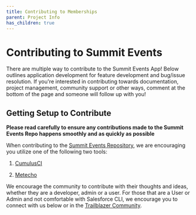```yaml
---
title: Contributing to Memberships
parent: Project Info
has_children: true
---
```


# Contributing to Summit Events

There are multiple way to contribute to the Summit Events App!  Below outlines application development for feature development and bug/issue resolution. If you're interested in contributing towards documentation, project management, community support or other ways, comment at the bottom of the page and someone will follow up with you!

## Getting Setup to Contribute
**Please read carefully to ensure any contributions made to the Summit Events Repo happens smoothly and as quickly as possible**

When contributing to the [Summit Events Repository](https://github.com/SFDO-Community/Summit-Events-App), we are encouraging you utilize one of the following two tools:

1. [CumulusCI](https://cumulusci.readthedocs.io/en/latest/get-started.html#work-on-an-existing-cumulusci-project)

2. [Metecho](https://sfdo-community-sprints.github.io/summit-events-app-documentation/docs/project-info/Contributing-to-Summit-Events/metecho/) 

We encourage the community to contribute with their thoughts and ideas, whether they are a developer, admin or a user.  For those that are a User or Admin and not comfortable with Salesforce CLI, we encourage you to connect with us below or in the [Trailblazer Community](https://trailhead.salesforce.com/trailblazer-community/groups/0F94S000000kHi2SAE?tab=discussion&sort=LAST_MODIFIED_DATE_DESC).

